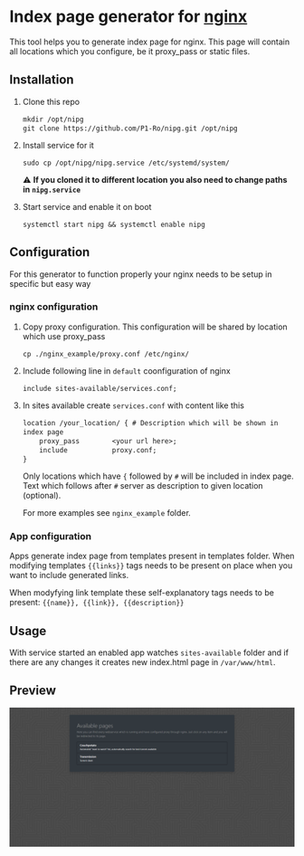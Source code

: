 # Index page generator for [nginx](https://www.nginx.com/)
This tool helps you to generate index page for nginx. This page will contain all locations which you configure, be it proxy_pass or static files.

## Installation
1. Clone this repo 
    ```
    mkdir /opt/nipg
    git clone https://github.com/P1-Ro/nipg.git /opt/nipg
    ```

2. Install service for it 
    ```
    sudo cp /opt/nipg/nipg.service /etc/systemd/system/
    ```
   :warning: **If you cloned it to different location you also need to change paths in `nipg.service`**

3. Start service and enable it on boot
    ```
   systemctl start nipg && systemctl enable nipg
   ```

## Configuration
For this generator to function properly your nginx needs to be setup in specific but easy way
### nginx configuration
1. Copy proxy configuration. This configuration will be shared by location which use proxy_pass
    ```
   cp ./nginx_example/proxy.conf /etc/nginx/
    ```
2. Include following line in `default` coonfiguration of nginx
    ```
   include sites-available/services.conf;
    ```
3. In sites available create `services.conf` with content like this
    ```
   location /your_location/ { # Description which will be shown in index page
        proxy_pass        <your url here>;
        include           proxy.conf;
    }
   ```
   
   Only locations which have `{` followed by `#` will be included in index page.
   Text which follows after `#` server as description to given location (optional).
   
   For more examples see `nginx_example` folder.

### App configuration
Apps generate index page from templates present in templates folder.
When modifying templates `{{links}}` tags needs to be present on place when you want to include generated links.

When modyfying link template these self-explanatory tags needs to be present: `{{name}}, {{link}}, {{description}} `

## Usage
With service started an enabled app watches `sites-available` folder and if there are any changes it creates new index.html page in `/var/www/html`.

## Preview
![Screenshot of web interface](https://github.com/P1-Ro/nipg/blob/master/preview.png)
